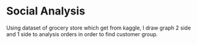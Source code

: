 # Social Analysis

Using dataset of grocery store which get from kaggle, I draw graph 2 side and 1 side to analysis orders in order to find customer group.


